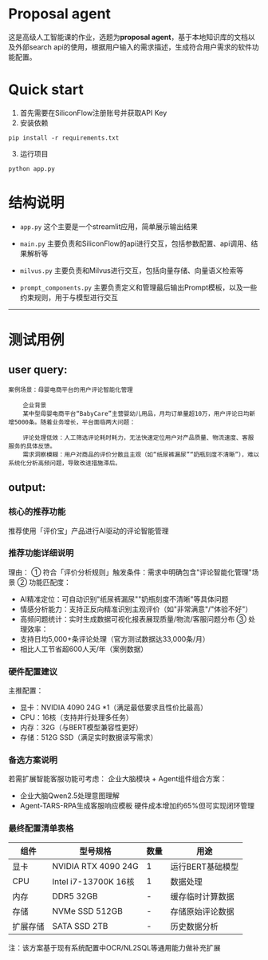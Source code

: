 # Proposal agent
这是高级人工智能课的作业，选题为**proposal agent**，基于本地知识库的文档以及外部search api的使用，根据用户输入的需求描述，生成符合用户需求的软件功能配置。
# Quick start
1. 首先需要在SiliconFlow注册账号并获取API Key
2. 安装依赖
```
pip install -r requirements.txt
```
3. 运行项目
```
python app.py
```

# 结构说明
- `app.py` 这个主要是一个streamlit应用，简单展示输出结果

- `main.py` 主要负责和SiliconFlow的api进行交互，包括参数配置、api调用、结果解析等

- `milvus.py` 主要负责和Milvus进行交互，包括向量存储、向量语义检索等

- `prompt_components.py` 主要负责定义和管理最后输出Prompt模板，以及一些约束规则，用于与模型进行交互

---

# 测试用例
## user query:
```
案例场景：母婴电商平台的用户评论智能化管理

    企业背景
    某中型母婴电商平台“BabyCare”主营婴幼儿用品，月均订单量超10万，用户评论日均新增5000条。随着业务增长，平台面临两大问题：

    评论处理低效：人工筛选评论耗时耗力，无法快速定位用户对产品质量、物流速度、客服服务的具体反馈。
    需求洞察模糊：用户对商品的评价分散且主观（如“纸尿裤漏尿”“奶瓶刻度不清晰”），难以系统化分析高频问题，导致改进措施滞后。
```
## output:
### 核心的推荐功能
推荐使用「评价宝」产品进行AI驱动的评论智能管理

### 推荐功能详细说明
理由：
① 符合「评价分析规则」触发条件：需求中明确包含"评论智能化管理"场景
② 功能匹配度：
- AI精准定位：可自动识别"纸尿裤漏尿""奶瓶刻度不清晰"等具体问题
- 情感分析能力：支持正反向精准识别主观评价（如"非常满意"/"体验不好"）
- 高频问题统计：实时生成数据可视化报表展现质量/物流/客服问题分布
③ 处理效率：
- 支持日均5,000+条评论处理（官方测试数据达33,000条/月）
- 相比人工节省超600人天/年（案例数据）

### 硬件配置建议
主推配置：
- 显卡：NVIDIA 4090 24G *1（满足最低要求且性价比最高）
- CPU：16核（支持并行处理多任务）
- 内存：32G（与BERT模型兼容性更好）
- 存储：512G SSD（满足实时数据读写需求）

### 备选方案说明
若需扩展智能客服功能可考虑：
企业大脑模块 + Agent组件组合方案：
- 企业大脑Qwen2.5处理意图理解
- Agent-TARS-RPA生成客服响应模板
硬件成本增加约65%但可实现闭环管理

### 最终配置清单表格

| 组件        | 型号规格                 | 数量 | 用途               |
|-------------|--------------------------|------|--------------------|
| 显卡        | NVIDIA RTX 4090 24G      | 1    | 运行BERT基础模型   |
| CPU         | Intel i7-13700K 16核     | 1    | 数据处理           |
| 内存        | DDR5 32GB                | -    | 缓存临时计算数据   |
| 存储        | NVMe SSD 512GB           | -    | 存储原始评论数据   |
| 扩展存储    | SATA SSD 2TB             | -    | 历史数据分析       |

注：该方案基于现有系统配置中OCR/NL2SQL等通用能力做补充扩展
